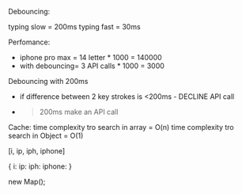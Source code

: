 Debouncing:

typing slow = 200ms
typing fast = 30ms

Perfomance:

- iphone pro max = 14 letter \* 1000 = 140000
- with debouncing= 3 API calls \* 1000 = 3000

Debouncing with 200ms

- if difference between 2 key strokes is <200ms - DECLINE API call
- > 200ms make an API call

Cache:
time complexity tro search in array = O(n)
time complexity tro search in Object = O(1)

[i, ip, iph, iphone]

{
i:
ip:
iph:
iphone:
}

new Map();
